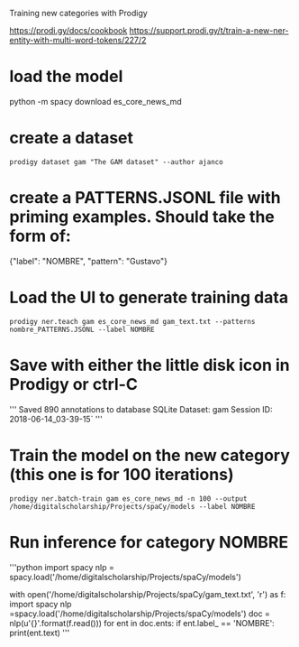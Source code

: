 Training new categories with Prodigy 

https://prodi.gy/docs/cookbook
https://support.prodi.gy/t/train-a-new-ner-entity-with-multi-word-tokens/227/2

# load the model 
python -m spacy download es_core_news_md

# create a dataset
`prodigy dataset gam "The GAM dataset" --author ajanco`

# create a PATTERNS.JSONL file with priming examples. Should take the form of:
{"label": "NOMBRE", "pattern": "Gustavo"} 

# Load the UI to generate training data 
`prodigy ner.teach gam es_core_news_md gam_text.txt --patterns nombre_PATTERNS.JSONL --label NOMBRE`

# Save with either the little disk icon in Prodigy or ctrl-C
'''
Saved 890 annotations to database SQLite
Dataset: gam
Session ID: 2018-06-14_03-39-15`
'''

# Train the model on the new category (this one is for 100 iterations)
`prodigy ner.batch-train gam es_core_news_md -n 100 --output /home/digitalscholarship/Projects/spaCy/models --label NOMBRE`

# Run inference for category NOMBRE
'''python
import spacy
nlp = spacy.load('/home/digitalscholarship/Projects/spaCy/models')

with open('/home/digitalscholarship/Projects/spaCy/gam_text.txt', 'r') as f:
        import spacy
        nlp =spacy.load('/home/digitalscholarship/Projects/spaCy/models')
        doc = nlp(u'{}'.format(f.read()))
        for ent in doc.ents:
                if ent.label_ == 'NOMBRE':
                        print(ent.text)
'''
